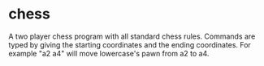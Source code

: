 # chess

A two player chess program with all standard chess rules.
Commands are typed by giving the starting coordinates and
the ending coordinates. For example "a2 a4" will move lowercase's
pawn from a2 to a4.